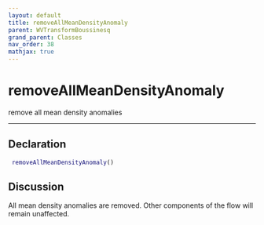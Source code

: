 ```yaml
---
layout: default
title: removeAllMeanDensityAnomaly
parent: WVTransformBoussinesq
grand_parent: Classes
nav_order: 38
mathjax: true
---
```


#  removeAllMeanDensityAnomaly

remove all mean density anomalies


---

## Declaration
```matlab
 removeAllMeanDensityAnomaly()
```
## Discussion

  All mean density anomalies are removed. Other components of the flow will remain unaffected.
 
    
